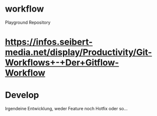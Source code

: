 # workflow
Playground Repository

# https://infos.seibert-media.net/display/Productivity/Git-Workflows+-+Der+Gitflow-Workflow

# Develop
  Irgendeine Entwicklung, weder Feature noch Hotfix oder so...
